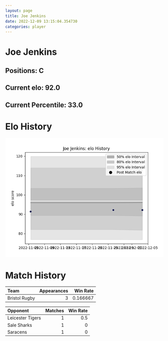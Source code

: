 ```yaml
---  
layout: page  
title: Joe Jenkins  
date: 2022-12-09 13:15:04.354730  
categories: player  
---
```

# Joe Jenkins

## Positions: C

## Current elo: 92.0

## Current Percentile: 33.0

# Elo History


![elo history](history_JoeJenkins.png)
# Match History


| Team          |   Appearances |   Win Rate |
|:--------------|--------------:|-----------:|
| Bristol Rugby |             3 |   0.166667 |

| Opponent         |   Matches |   Win Rate |
|:-----------------|----------:|-----------:|
| Leicester Tigers |         1 |        0.5 |
| Sale Sharks      |         1 |        0   |
| Saracens         |         1 |        0   |